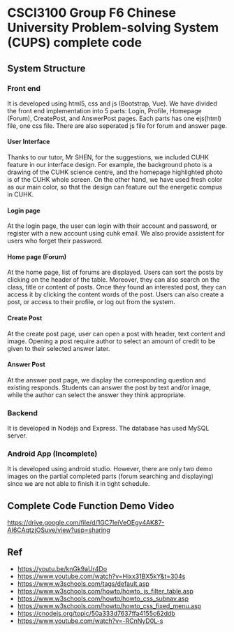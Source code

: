 # CSCI3100 Group F6 Chinese University Problem-solving System (CUPS) complete code

## System Structure
### Front end
It is developed using html5, css and js (Bootstrap, Vue). We have divided the front end implementation into 5 parts: Login, Profile, Homepage (Forum), CreatePost, and AnswerPost pages. Each parts has one ejs(html) file, one css file. There are also seperated js file for forum and answer page.
#### User Interface
Thanks to our tutor, Mr SHEN, for the suggestions, we included CUHK feature in our interface design. For example, the background photo is a drawing of the CUHK science centre, and the homepage highlighted photo is of the CUHK whole screen. On the other hand, we have used fresh color as our main color, so that the design can feature out the energetic compus in CUHK.

#### Login page
At the login page, the user can login with their account and password, or register with a new account using cuhk email. We also provide assistent for users who forget their password.

#### Home page (Forum)
At the home page, list of forums are displayed. Users can sort the posts by clicking on the header of the table. Moreover, they can also search on the class, title or content of posts. Once they found an interested post, they can access it by clicking the content words of the post. Users can also create a post, or access to their profile, or log out from the system.

#### Create Post
At the create post page, user can open a post with header, text content and image. Opening a post require author to select an amount of credit to be given to their selected answer later.

#### Answer Post
At the answer post page, we display the corresponding question and existing responds. Students can answer the post by text and/or image, while the author can select the answer they think appropriate.

### Backend
It is developed in Nodejs and Express. The database has used MySQL server. 

### Android App (Incomplete)
It is developed using android studio. However, there are only two demo images on the partial completed parts (forum searching and displaying) since we are not able to finish it in tight schedule. 

## Complete Code Function Demo Video
https://drive.google.com/file/d/1GC7leiVeOEgy4AK87-AI6CAqtzjOSuve/view?usp=sharing

## Ref
- https://youtu.be/knGk9aUr4Do
- https://www.youtube.com/watch?v=Hixx31BX5kY&t=304s 
- https://www.w3schools.com/tags/default.asp
- https://www.w3schools.com/howto/howto_js_filter_table.asp
- https://www.w3schools.com/howto/howto_css_subnav.asp
- https://www.w3schools.com/howto/howto_css_fixed_menu.asp
- https://cnodejs.org/topic/50a333d7637ffa4155c62ddb
- https://www.youtube.com/watch?v=-RCnNyD0L-s

